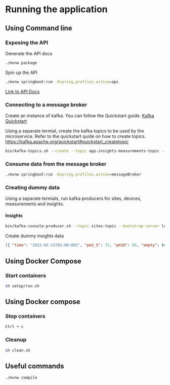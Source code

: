 # Running the application

## Using Command line

### Exposing the API

Generate the API docs

```bash
./mvnw package
```

Spin up the API

```bash
./mvnw springboot:run -Dspring.profiles.active=api
```

[Link to API Docs](http://localhost:8080/api/v1/view/docs/index.html)

### Connecting to a message broker

Create an instance of kafka. You can follow the Quickstart guide. [Kafka Quickstart](https://kafka.apache.org/quickstart)

Using a separate termial, create the kafka topics to be used by the microservice. Refer to the quickstart quide on how to create topics. <https://kafka.apache.org/quickstart#quickstart_createtopic>

```bash
bin/kafka-topics.sh --create --topic app-insights-measurements-topic --partitions 1 --replication-factor 1 --bootstrap-server view-message-broker:9092
```

### Consume data from the message broker

```bash
./mvnw springboot:run -Dspring.profiles.active=messageBroker
```

### Creating dummy data

Using a separate termials, run kafka producers for sites, devices, measurements and insights.

#### Insights

```bash
bin/kafka-console-producer.sh --topic sites-topic --bootstrap-server localhost:9092
```

Create dummy insights data

```json
[{ "time": "2022-02-21T02:00:00Z", "pm2_5": 72, "pm10": 85, "empty": true, "forecast": true, "frequency": "HOURLY", "siteId": "site-01" }, { "time": "2022-02-20T23:00:00Z", "pm2_5": 8, "pm10": 5, "empty": false, "forecast": false, "frequency": "HOURLY", "siteId": "site-02" }, { "time": "2022-02-20T00:00:00Z", "pm2_5": 11, "pm10": 10, "empty": false, "forecast": false, "frequency": "DAILY", "siteId": "site-01" }, { "time": "2022-02-20T00:00:00Z", "pm2_5": 21, "pm10": 29, "empty": false, "forecast": true, "frequency": "DAILY", "siteId": "site-02" }]
```

## Using Docker Compose

### Start containers

```bash
sh setup/run.sh  
```

## Using Docker compose

### Stop containers

```bash
Ctrl + c
```

### Cleanup

```bash
sh clean.sh  
```

## Useful commands

```bash
./mvnw compile
```
